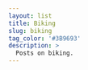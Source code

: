 ```yaml
---
layout: list
title: Biking
slug: biking
tag_color: '#3B9693'
description: >
  Posts on biking.
---
```

